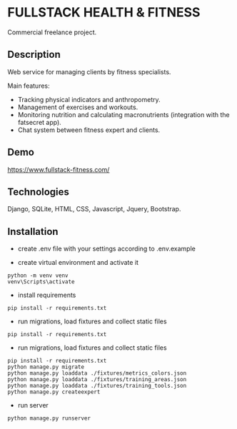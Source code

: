 # FULLSTACK HEALTH & FITNESS

Commercial freelance project.

## Description

Web service for managing clients by fitness specialists.

Main features:
- Tracking physical indicators and anthropometry.
- Management of exercises and workouts.
- Monitoring nutrition and calculating macronutrients (integration with the fatsecret app).
- Chat system between fitness expert and clients.

## Demo

https://www.fullstack-fitness.com/

## Technologies

Django, SQLite, HTML, CSS, Javascript, Jquery, Bootstrap.

## Installation

- create .env file with your settings according to .env.example

- create virtual environment and activate it
```
python -m venv venv
venv\Scripts\activate
```

- install requirements
```
pip install -r requirements.txt
```

- run migrations, load fixtures and collect static files
```
pip install -r requirements.txt
```

- run migrations, load fixtures and collect static files
```
pip install -r requirements.txt
python manage.py migrate
python manage.py loaddata ./fixtures/metrics_colors.json
python manage.py loaddata ./fixtures/training_areas.json
python manage.py loaddata ./fixtures/training_tools.json
python manage.py createexpert
```

- run server
```
python manage.py runserver
```